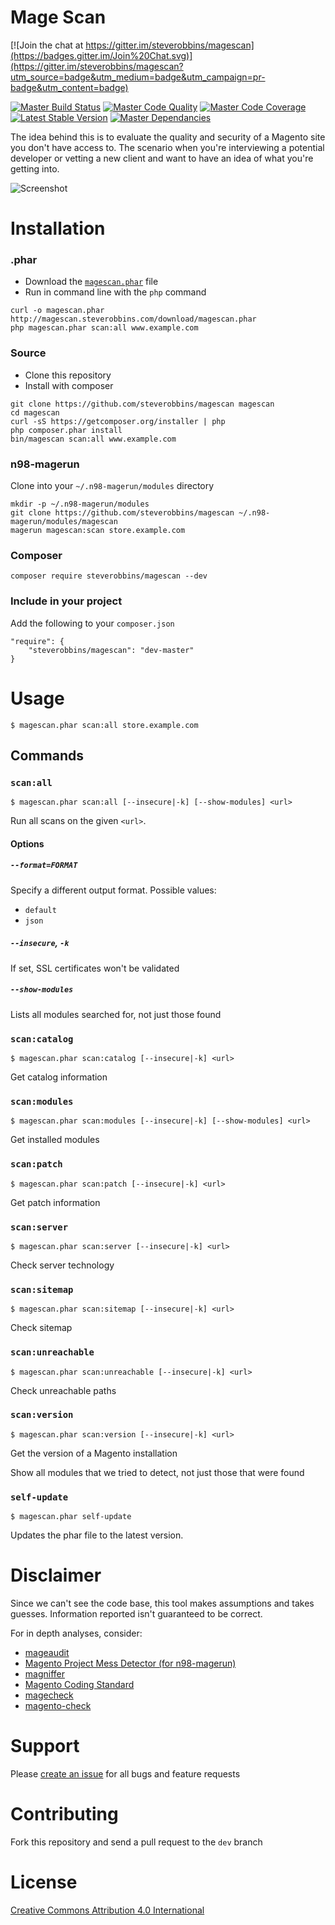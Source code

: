 Mage Scan
===

[![Join the chat at https://gitter.im/steverobbins/magescan](https://badges.gitter.im/Join%20Chat.svg)](https://gitter.im/steverobbins/magescan?utm_source=badge&utm_medium=badge&utm_campaign=pr-badge&utm_content=badge)

[![Master Build Status](https://img.shields.io/travis/steverobbins/magescan/master.svg?style=flat-square)](https://travis-ci.org/steverobbins/magescan)
[![Master Code Quality](https://img.shields.io/scrutinizer/g/steverobbins/magescan/master.svg?style=flat-square)](https://scrutinizer-ci.com/g/steverobbins/magescan/?branch=master)
[![Master Code Coverage](https://img.shields.io/coveralls/steverobbins/magescan/master.svg?style=flat-square)](https://coveralls.io/r/steverobbins/magescan?branch=master)
[![Latest Stable Version](https://img.shields.io/packagist/v/steverobbins/magescan.svg?style=flat-square)](https://packagist.org/packages/steverobbins/magescan)
[![Master Dependancies](https://www.versioneye.com/user/projects/55e4bfec8c0f62001c000052/badge.svg?style=flat-square)](https://www.versioneye.com/user/projects/55e4bfec8c0f62001c000052)

The idea behind this is to evaluate the quality and security of a Magento site you don't have access to.  The scenario when you're interviewing a potential developer or vetting a new client and want to have an idea of what you're getting into.

![Screenshot](https://i.imgur.com/HfUiEK9.png)

# Installation

### .phar

* Download the [`magescan.phar`](http://magescan.steverobbins.com/download/magescan.phar) file
* Run in command line with the `php` command

```
curl -o magescan.phar http://magescan.steverobbins.com/download/magescan.phar
php magescan.phar scan:all www.example.com
```


### Source

* Clone this repository
* Install with composer

```
git clone https://github.com/steverobbins/magescan magescan
cd magescan
curl -sS https://getcomposer.org/installer | php
php composer.phar install
bin/magescan scan:all www.example.com
```

### n98-magerun

Clone into your `~/.n98-magerun/modules` directory

```
mkdir -p ~/.n98-magerun/modules
git clone https://github.com/steverobbins/magescan ~/.n98-magerun/modules/magescan
magerun magescan:scan store.example.com
```

### Composer

```
composer require steverobbins/magescan --dev
```

### Include in your project

Add the following to your `composer.json`

```
"require": {
    "steverobbins/magescan": "dev-master"
}
```

# Usage

    $ magescan.phar scan:all store.example.com

## Commands

### `scan:all`

    $ magescan.phar scan:all [--insecure|-k] [--show-modules] <url>

Run all scans on the given `<url>`.

#### Options

##### `--format=FORMAT`

Specify a different output format.  Possible values:

* `default`
* `json`

##### `--insecure`, `-k`

If set, SSL certificates won't be validated

##### `--show-modules`

Lists all modules searched for, not just those found

### `scan:catalog`

    $ magescan.phar scan:catalog [--insecure|-k] <url>

Get catalog information

### `scan:modules`

    $ magescan.phar scan:modules [--insecure|-k] [--show-modules] <url>

Get installed modules

### `scan:patch`

    $ magescan.phar scan:patch [--insecure|-k] <url>

Get patch information

### `scan:server`

    $ magescan.phar scan:server [--insecure|-k] <url>

Check server technology

### `scan:sitemap`

    $ magescan.phar scan:sitemap [--insecure|-k] <url>

Check sitemap

### `scan:unreachable`

    $ magescan.phar scan:unreachable [--insecure|-k] <url>

Check unreachable paths

### `scan:version`

    $ magescan.phar scan:version [--insecure|-k] <url>

Get the version of a Magento installation


Show all modules that we tried to detect, not just those that were found

### `self-update`

    $ magescan.phar self-update

Updates the phar file to the latest version.

# Disclaimer

Since we can't see the code base, this tool makes assumptions and takes guesses.  Information reported isn't guaranteed to be correct.

For in depth analyses, consider:

* [mageaudit](https://github.com/steverobbins/mageaudit)
* [Magento Project Mess Detector (for n98-magerun)](https://github.com/AOEpeople/mpmd)
* [magniffer](https://github.com/magento-ecg/magniffer)
* [Magento Coding Standard](https://github.com/magento-ecg/coding-standard)
* [magecheck](https://github.com/gknoppe-guidance/magecheck)
* [magento-check](http://www.magentocommerce.com/knowledge-base/entry/how-do-i-know-if-my-server-is-compatible-with-magento)

# Support

Please [create an issue](https://github.com/steverobbins/magescan/issues/new) for all bugs and feature requests

# Contributing

Fork this repository and send a pull request to the `dev` branch

# License

[Creative Commons Attribution 4.0 International](https://creativecommons.org/licenses/by/4.0/)

